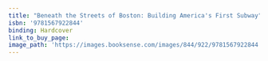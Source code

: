 ```yaml
---
title: "Beneath the Streets of Boston: Building America's First Subway"
isbn: '9781567922844'
binding: Hardcover
link_to_buy_page:
image_path: 'https://images.booksense.com/images/844/922/9781567922844.jpg'
---
```



